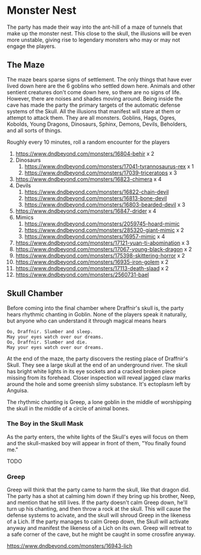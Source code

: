 # Monster Nest
The party has made their way into the ant-hill of a maze of tunnels that make up the monster nest. This close to the skull, the illusions will be even more unstable, giving rise to legendary monsters who may or may not engage the players.

## The Maze
The maze bears sparse signs of settlement. The only things that have ever lived down here are the 6 goblins who settled down here. Animals and other sentient creatures don't come down here, so there are no signs of life. However, there are noises and shades moving around. Being inside the cave has made the party the primary targets of the automatic defense systems of the Skull. All the illusions that manifest will stare at them or attempt to attack them. They are all monsters. Goblins, Hags, Ogres, Kobolds, Young Dragons, Dinosaurs, Sphinx, Demons, Devils, Beholders, and all sorts of things.

Roughly every 10 minutes, roll a random encounter for the players
1. https://www.dndbeyond.com/monsters/16804-behir x 2
2. Dinosaurs
   1. https://www.dndbeyond.com/monsters/17041-tyrannosaurus-rex x 1
   2. https://www.dndbeyond.com/monsters/17039-triceratops x 3
3. https://www.dndbeyond.com/monsters/16823-chimera x 4
4. Devils
   1. https://www.dndbeyond.com/monsters/16822-chain-devil
   2. https://www.dndbeyond.com/monsters/16813-bone-devil
   3. https://www.dndbeyond.com/monsters/16803-bearded-devil x 3
5. https://www.dndbeyond.com/monsters/16847-drider x 4
6. Mimics
   1. https://www.dndbeyond.com/monsters/2059745-hoard-mimic
   2. https://www.dndbeyond.com/monsters/285320-giant-mimic x 2
   3. https://www.dndbeyond.com/monsters/16957-mimic x 4
7. https://www.dndbeyond.com/monsters/17121-yuan-ti-abomination x 3
8. https://www.dndbeyond.com/monsters/17067-young-black-dragon x 2
9.  https://www.dndbeyond.com/monsters/175398-skittering-horror x 2
10. https://www.dndbeyond.com/monsters/16935-iron-golem x 2
11. https://www.dndbeyond.com/monsters/17113-death-slaad x 2
12. https://www.dndbeyond.com/monsters/2560731-bael

## Skull Chamber
Before coming into the final chamber where Draffnir's skull is, the party hears rhythmic chanting in Goblin. None of the players speak it naturally, but anyone who can understand it through magical means hears

```
Oo, Draffnir. Slumber and sleep.
May your eyes watch over our dreams.
Oo, Draffnir. Slumber and die.
May your eyes watch over our dreams.
```

At the end of the maze, the party discovers the resting place of Draffnir's Skull. They see a large skull at the end of an underground river. The skull has bright white lights in its eye sockets and a cracked broken piece missing from its forehead. Closer inspection will reveal jagged claw marks around the hole and some greenish slimy substance. It's ectoplasm left by Anguisa.

The rhythmic chanting is Greep, a lone goblin in the middle of worshipping the skull in the middle of a circle of animal bones.

### The Boy in the Skull Mask
As the party enters, the white lights of the Skull's eyes will focus on them and the skull-masked boy will appear in front of them, "You finally found me."

TODO

### Greep
Greep will think that the party came to harm the skull, like that dragon did. The party has a shot at calming him down if they bring up his brother, Neep, and mention that he still lives. If the party doesn't calm Greep down, he'll turn up his chanting, and then throw a rock at the skull. This will cause the defense systems to acivate, and the skull will shroud Greep in the likeness of a Lich. If the party manages to calm Greep down, the Skull will activate anyway and manifest the likeness of a Lich on its own. Greep will retreat to a safe corner of the cave, but he might be caught in some crossfire anyway.

https://www.dndbeyond.com/monsters/16943-lich
